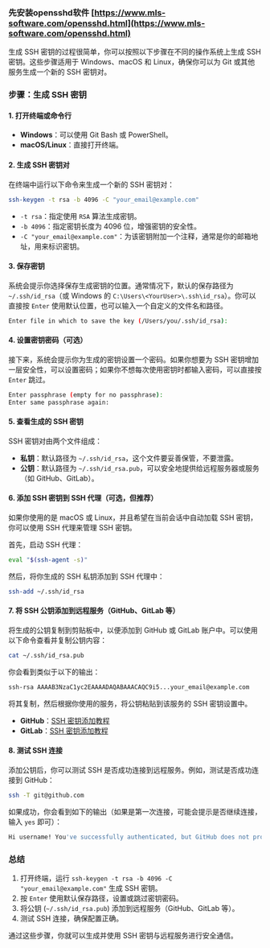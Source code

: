 ### 先安装opensshd软件 [https://www.mls-software.com/opensshd.html](https://www.mls-software.com/opensshd.html)

生成 SSH 密钥的过程很简单，你可以按照以下步骤在不同的操作系统上生成 SSH 密钥。这些步骤适用于 Windows、macOS 和 Linux，确保你可以为 Git 或其他服务生成一个新的 SSH 密钥对。

### 步骤：生成 SSH 密钥

#### 1. 打开终端或命令行
- **Windows**：可以使用 Git Bash 或 PowerShell。
- **macOS/Linux**：直接打开终端。

#### 2. 生成 SSH 密钥对
在终端中运行以下命令来生成一个新的 SSH 密钥对：

```bash
ssh-keygen -t rsa -b 4096 -C "your_email@example.com"
```

- `-t rsa`：指定使用 `RSA` 算法生成密钥。
- `-b 4096`：指定密钥长度为 4096 位，增强密钥的安全性。
- `-C "your_email@example.com"`：为该密钥附加一个注释，通常是你的邮箱地址，用来标识密钥。

#### 3. 保存密钥
系统会提示你选择保存生成密钥的位置。通常情况下，默认的保存路径为 `~/.ssh/id_rsa`（或 Windows 的 `C:\Users\<YourUser>\.ssh\id_rsa`）。你可以直接按 `Enter` 使用默认位置，也可以输入一个自定义的文件名和路径。

```bash
Enter file in which to save the key (/Users/you/.ssh/id_rsa):
```

#### 4. 设置密钥密码（可选）
接下来，系统会提示你为生成的密钥设置一个密码。如果你想要为 SSH 密钥增加一层安全性，可以设置密码；如果你不想每次使用密钥时都输入密码，可以直接按 `Enter` 跳过。

```bash
Enter passphrase (empty for no passphrase):
Enter same passphrase again:
```

#### 5. 查看生成的 SSH 密钥
SSH 密钥对由两个文件组成：
- **私钥**：默认路径为 `~/.ssh/id_rsa`，这个文件要妥善保管，不要泄露。
- **公钥**：默认路径为 `~/.ssh/id_rsa.pub`，可以安全地提供给远程服务器或服务（如 GitHub、GitLab）。

#### 6. 添加 SSH 密钥到 SSH 代理（可选，但推荐）
如果你使用的是 macOS 或 Linux，并且希望在当前会话中自动加载 SSH 密钥，你可以使用 SSH 代理来管理 SSH 密钥。

首先，启动 SSH 代理：
```bash
eval "$(ssh-agent -s)"
```

然后，将你生成的 SSH 私钥添加到 SSH 代理中：
```bash
ssh-add ~/.ssh/id_rsa
```

#### 7. 将 SSH 公钥添加到远程服务（GitHub、GitLab 等）
将生成的公钥复制到剪贴板中，以便添加到 GitHub 或 GitLab 账户中。可以使用以下命令查看并复制公钥内容：

```bash
cat ~/.ssh/id_rsa.pub
```

你会看到类似于以下的输出：

```bash
ssh-rsa AAAAB3NzaC1yc2EAAAADAQABAAACAQC9i5...your_email@example.com
```

将其复制，然后根据你使用的服务，将公钥粘贴到该服务的 SSH 密钥设置中。

- **GitHub**：[SSH 密钥添加教程](https://github.com/settings/keys)
- **GitLab**：[SSH 密钥添加教程](https://gitlab.com/profile/keys)

#### 8. 测试 SSH 连接
添加公钥后，你可以测试 SSH 是否成功连接到远程服务。例如，测试是否成功连接到 GitHub：

```bash
ssh -T git@github.com
```

如果成功，你会看到如下的输出（如果是第一次连接，可能会提示是否继续连接，输入 `yes` 即可）：

```bash
Hi username! You've successfully authenticated, but GitHub does not provide shell access.
```

### 总结

1. 打开终端，运行 `ssh-keygen -t rsa -b 4096 -C "your_email@example.com"` 生成 SSH 密钥。
2. 按 `Enter` 使用默认保存路径，设置或跳过密钥密码。
3. 将公钥 (`~/.ssh/id_rsa.pub`) 添加到远程服务（GitHub、GitLab 等）。
4. 测试 SSH 连接，确保配置正确。

通过这些步骤，你就可以生成并使用 SSH 密钥与远程服务进行安全通信。
